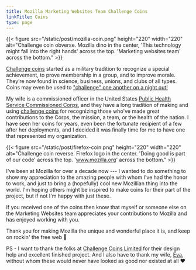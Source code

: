 ```yaml
---
title: Mozilla Marketing Websites Team Challenge Coins
linkTitle: Coins
type: page
---
```

{{< figure src="/static/post/mozilla-coin.png"
           height="220"
           width="220"
           alt="Challenge coin obverse. Mozilla dino in the center, 'This technology might fall into the right hands' across the top.  'Marketing websites team' across the bottom." >}}

[Challenge coins][coins] started as a military tradition to recognize a special achievement,
to prove membership in a group, and to improve morale. They’re now found in science,
business, unions, and clubs of all types. Coins may even be used to ["challenge" one another on a night out!][game]

My wife is a commissioned officer in the
United States [Public Health Service Commissioned Corps][phs], and they
have a long tradition of making and using [challenge coins][coins] for recognizing those
who've made great contributions to the Corps, the mission, a team, or the health of the nation.
I have seen her coins for years, even been the fortunate recipient of a few after her deployments,
and I decided it was finally time for me to have one that represented my organization.

{{< figure src="/static/post/firefox-coin.png"
           height="220"
           width="220"
           alt="Challenge coin reverse. Firefox logo in the center.  'Doing good is part of our code' across the top. 'www.mozilla.org' across the bottom." >}}

I've been at Mozilla for over a decade now --- I wanted to do something to show my appreciation
to the amazing people with whom I've had the honor to work, and just to bring a (hopefully)
cool new Mozillian thing into the world. I'm hoping others might be inspired to make coins for their part
of the project, but if not I'm happy with just these.

If you received one of the coins then know that myself or someone
else on the Marketing Websites team appreciates your contributions to Mozilla and has enjoyed working with you.

Thank you for making Mozilla the unique and wonderful place it is, and keep on rockin' the free web 🤘

PS - I want to thank the folks at [Challenge Coins Limited][coinsltd] for their design help and excellent finished project.
And I also have to thank my wife, [Eva], without whom these would never have looked as good nor existed at all ❤️

[phs]: https://usphs.gov/
[coins]: https://en.wikipedia.org/wiki/Challenge_coin
[game]: https://en.wikipedia.org/wiki/Challenge_coin#Challenging
[coinsltd]: https://www.challengecoinsltd.com/
[Eva]: https://www.linkedin.com/in/emclanahan/
